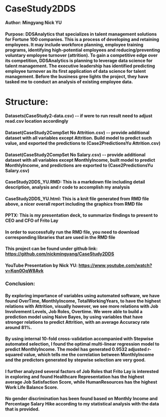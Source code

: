 # CaseStudy2DDS
**Author: Mingyang Nick YU**
#### Purpose: DDSAnalytics that specializes in talent management solutions for Fortune 100 companies. This is a process of developing and retaining employees. It may include workforce planning, employee training programs, identifying high-potential employees and reducing/preventing voluntary employee turnover (attrition). To gain a competitive edge over its competition, DDSAnalytics is planning to leverage data science for talent management. The executive leadership has identified predicting employee turnover as its first application of data science for talent management. Before the business gree lights the project, they have tasked me to conduct an analysis of existing employee data.
# Structure: 
#### Datasets(CaseStudy2-data.csv) -- if were to run result need to adjust read.csv location accordingly
#### Dataset(CaseStudy2CompSet No Attrition.csv) -- provide additional dataset with all variables except Attrition. Build model to predict such value, and exported the predictions to (Case2PredictionsYu Attrition.csv)
#### Dataset(CaseStudy2CompSet No Salary.csv) -- provide additional dataset with all variables except MonthlyIncome, built model to predict MonthlyIncome, and predictions are exported to (Case2PredictionsYu Salary.csv)
#### CaseStudy2DDS_YU.RMD: This is a markdown file including detail description, analysis and r code to accomplish my analysis
#### CaseStudy2DDS_YU.html: This is a knit file generated from RMD file above, a nicer overall report including the graphics from RMD file
#### PPTX: This is my presentation deck, to summarize findings to present to CEO and CFO of Frito Lay
#### In order to successfully run the RMD file, you need to download corresponding libraries that are used in the RMD file
#### This project can be found under github link: https://github.com/nickmingyang/CaseStudy2DDS
#### YouTube Presentation by Nick YU: https://www.youtube.com/watch?v=Kqn0OqW8Avk

### Conclusion:

#### By exploring importance of variables using automated software, we have found OverTime, MonthlyIncome, TotalWorkingYears, to have the highest relations with Attrition, visually however, we see more relations with Job Involvement Levels, Job Roles, Overtime. We were able to build a prediction model using Naive Bayes, by using variables that have stronger relations to predict Attrition, with an average Accuracy rate around 81%.

#### By using internal 10-fold cross-validation accompanied with Stepwise automated selection, I found the optimal multi-linear regression model to predict MonthlyIncome. The model has generated 0.9532 adjusted r-squared value, which tells me the correlation between MonthlyIncome and the predictors generated by stepwise selection are very good.

#### I further analyzed several factors of Job Roles that Frito Lay is interested in exploring and found Healthcare Representation has the highest average Job Satisfaction Score, while HumanResources has the highest Work Life Balance Score.

#### No gender discrimination has been found based on Monthly Income and Percentage Salary Hike according to my statistical analysis with the data that is provided.